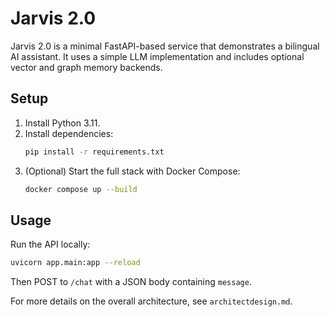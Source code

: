 # Jarvis 2.0

Jarvis 2.0 is a minimal FastAPI-based service that demonstrates a bilingual AI assistant. It uses a simple LLM implementation and includes optional vector and graph memory backends.

## Setup

1. Install Python 3.11.
2. Install dependencies:
   ```bash
   pip install -r requirements.txt
   ```
3. (Optional) Start the full stack with Docker Compose:
   ```bash
   docker compose up --build
   ```

## Usage

Run the API locally:
```bash
uvicorn app.main:app --reload
```
Then POST to `/chat` with a JSON body containing `message`.

For more details on the overall architecture, see `architectdesign.md`.

